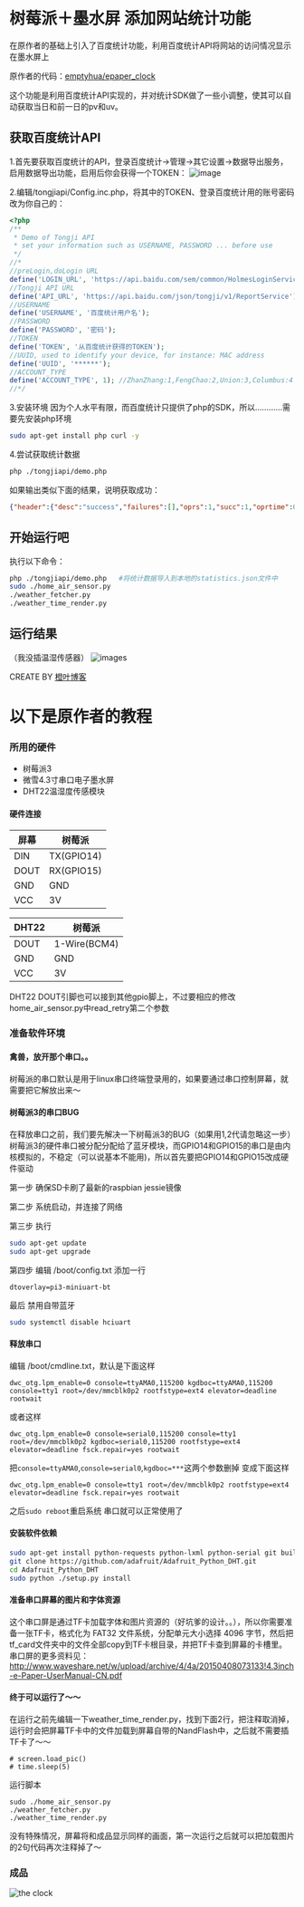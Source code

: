 # 树莓派＋墨水屏 添加网站统计功能
在原作者的基础上引入了百度统计功能，利用百度统计API将网站的访问情况显示在墨水屏上

原作者的代码：[emptyhua/epaper_clock](https://github.com/emptyhua/epaper_clock) 

这个功能是利用百度统计API实现的，并对统计SDK做了一些小调整，使其可以自动获取当日和前一日的pv和uv。
## 获取百度统计API
1.首先要获取百度统计的API，登录百度统计->管理->其它设置->数据导出服务，启用数据导出功能，启用后你会获得一个TOKEN：
 ![image](https://raw.githubusercontent.com/OGRLEAF/epaper_clock_baidutongji/master/get_baidutongji_api/get-baidutongjiapi.png)
 
2.编辑/tongjiapi/Config.inc.php，将其中的TOKEN、登录百度统计用的账号密码改为你自己的：
```php
<?php
/**
 * Demo of Tongji API
 * set your information such as USERNAME, PASSWORD ... before use
 */
//*
//preLogin,doLogin URL
define('LOGIN_URL', 'https://api.baidu.com/sem/common/HolmesLoginService');
//Tongji API URL
define('API_URL', 'https://api.baidu.com/json/tongji/v1/ReportService');
//USERNAME
define('USERNAME', '百度统计用户名');
//PASSWORD
define('PASSWORD', '密码');
//TOKEN
define('TOKEN', '从百度统计获得的TOKEN');
//UUID, used to identify your device, for instance: MAC address
define('UUID', '******');
//ACCOUNT_TYPE
define('ACCOUNT_TYPE', 1); //ZhanZhang:1,FengChao:2,Union:3,Columbus:4
//*/
```
3.安装环境
因为个人水平有限，而百度统计只提供了php的SDK，所以…………需要先安装php环境
```bash
sudo apt-get install php curl -y
```
4.尝试获取统计数据
```bash
php ./tongjiapi/demo.php
```
如果输出类似下面的结果，说明获取成功：
```json
{"header":{"desc":"success","failures":[],"oprs":1,"succ":1,"oprtime":0,"quota":1,"rquota":49925,"status":0},"body":{"data":[{"result":{"total":2,"items":[[["2017/10/21"],["2017/10/20"]],[[419,156],[600,242]],[],[]],"timeSpan":["2017/10/20 - 2017/10/21"],"sum":[[1019,398],[]],"offset":0,"pageSum":[[1019,398],[],[]],"fields":["simple_date_title","pv_count","visitor_count"]}}]}}
```
## 开始运行吧
执行以下命令：
```bash
php ./tongjiapi/demo.php   #将统计数据导入到本地的statistics.json文件中
sudo ./home_air_sensor.py
./weather_fetcher.py
./weather_time_render.py
```
## 运行结果
（我没插温湿传感器）
![images](https://raw.githubusercontent.com/OGRLEAF/epaper_clock_baidutongji/master/epaper_clock.jpg)

CREATE BY [橙叶博客](https://www.orgleaf.com)

# 以下是原作者的教程
### 所用的硬件
* 树莓派3
* 微雪4.3寸串口电子墨水屏
* DHT22温湿度传感模块

#### 硬件连接
屏幕  | 树莓派
------------- | -------------
DIN  | TX(GPIO14)
DOUT  | RX(GPIO15)
GND  | GND
VCC  | 3V

DHT22|树莓派
------------- | -------------
DOUT  | 1-Wire(BCM4)
GND  | GND
VCC  | 3V
DHT22 DOUT引脚也可以接到其他gpio脚上，不过要相应的修改home_air_sensor.py中read_retry第二个参数

### 准备软件环境
#### 禽兽，放开那个串口。。
树莓派的串口默认是用于linux串口终端登录用的，如果要通过串口控制屏幕，就需要把它解放出来～
#### 树莓派3的串口BUG
在释放串口之前，我们要先解决一下树莓派3的BUG（如果用1,2代请忽略这一步）树莓派3的硬件串口被分配分配给了蓝牙模块，而GPIO14和GPIO15的串口是由内核模拟的，不稳定（可以说基本不能用)，所以首先要把GPIO14和GPIO15改成硬件驱动

第一步 确保SD卡刷了最新的raspbian jessie镜像

第二步 系统启动，并连接了网络

第三步 执行
```bash
sudo apt-get update
sudo apt-get upgrade
```
第四步 编辑 /boot/config.txt 添加一行
```
dtoverlay=pi3-miniuart-bt
```
最后 禁用自带蓝牙
```bash
sudo systemctl disable hciuart
```

#### 释放串口
编辑 /boot/cmdline.txt，默认是下面这样
```
dwc_otg.lpm_enable=0 console=ttyAMA0,115200 kgdboc=ttyAMA0,115200 console=tty1 root=/dev/mmcblk0p2 rootfstype=ext4 elevator=deadline rootwait
```
或者这样
```
dwc_otg.lpm_enable=0 console=serial0,115200 console=tty1 root=/dev/mmcblk0p2 kgdboc=serial0,115200 rootfstype=ext4 elevator=deadline fsck.repair=yes rootwait
```
把`console=ttyAMA0`,`console=serial0`,`kgdboc=***`这两个参数删掉
变成下面这样
```
dwc_otg.lpm_enable=0 console=tty1 root=/dev/mmcblk0p2 rootfstype=ext4 elevator=deadline fsck.repair=yes rootwait
```
之后`sudo reboot`重启系统 串口就可以正常使用了

#### 安装软件依赖
```bash
sudo apt-get install python-requests python-lxml python-serial git build-essential python-dev
git clone https://github.com/adafruit/Adafruit_Python_DHT.git
cd Adafruit_Python_DHT
sudo python ./setup.py install
```
#### 准备串口屏幕的图片和字体资源
这个串口屏是通过TF卡加载字体和图片资源的（好坑爹的设计。。），所以你需要准备一张TF卡，格式化为 FAT32 文件系统，分配单元大小选择
4096 字节，然后把tf_card文件夹中的文件全部copy到TF卡根目录，并把TF卡查到屏幕的卡槽里。串口屏的更多资料见：http://www.waveshare.net/w/upload/archive/4/4a/20150408073133!4.3inch-e-Paper-UserManual-CN.pdf

#### 终于可以运行了～～
在运行之前先编辑一下weather_time_render.py，找到下面2行，把注释取消掉，运行时会把屏幕TF卡中的文件加载到屏幕自带的NandFlash中，之后就不需要插TF卡了～～ 
```
# screen.load_pic()
# time.sleep(5)
```
运行脚本
```
sudo ./home_air_sensor.py
./weather_fetcher.py
./weather_time_render.py
```
没有特殊情况，屏幕将和成品显示同样的画面，第一次运行之后就可以把加载图片的2句代码再次注释掉了～

### 成品
![the clock](https://raw.github.com/emptyhua/epaper_clock/master/the_clock_0.jpg)
